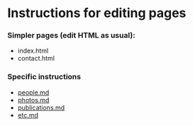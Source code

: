 # Instructions for editing pages

### Simpler pages (edit HTML as usual):
- index.html
- contact.html

### Specific instructions
- [people.md](people.md)
- [photos.md](photos.md)
- [publications.md](publications.md)
- [etc.md](etc.md)